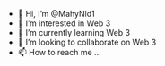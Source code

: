 - 👋 Hi, I’m @MahyNld1
- 👀 I’m interested in Web 3
- 🌱 I’m currently learning Web 3 
- 💞️ I’m looking to collaborate on Web 3
- 📫 How to reach me ...

<!---
MahyNld1/MahyNld1 is a ✨ special ✨ repository because its `README.md` (this file) appears on your GitHub profile.
You can click the Preview link to take a look at your changes.
--->
